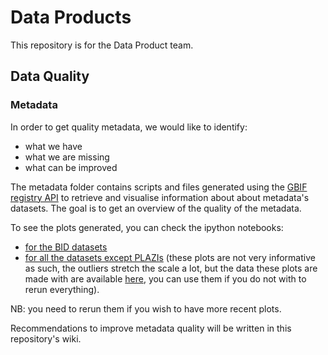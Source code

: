 # Data Products

This repository is for the Data Product team.

## Data Quality

### Metadata
In order to get quality metadata, we would like to identify:
* what we have
* what we are missing
* what can be improved

The metadata folder contains scripts and files generated using the [GBIF registry API](https://www.gbif.org/developer/registry) to retrieve and visualise information about about metadata's datasets.
The goal is to get an overview of the quality of the metadata.

To see the plots generated, you can check the ipython notebooks:
* [for the BID datasets](https://github.com/gbif/data-products/blob/master/metadata/visualise_metadata_BID_datasets.ipynb)
* [for all the datasets except PLAZIs](https://github.com/gbif/data-products/blob/master/metadata/visualise_metadata_all_datasets.ipynb) (these plots are not very informative as such, the outliers stretch the scale a lot, but the data these plots are made with are available [here](https://github.com/gbif/data-products/blob/master/metadata/summary_all_metadata_PLAZIexcluded_20180608.txt), you can use them if you do not with to rerun everything).

NB: you need to rerun them if you wish to have more recent plots.

Recommendations to improve metadata quality will be written in this repository's wiki.
